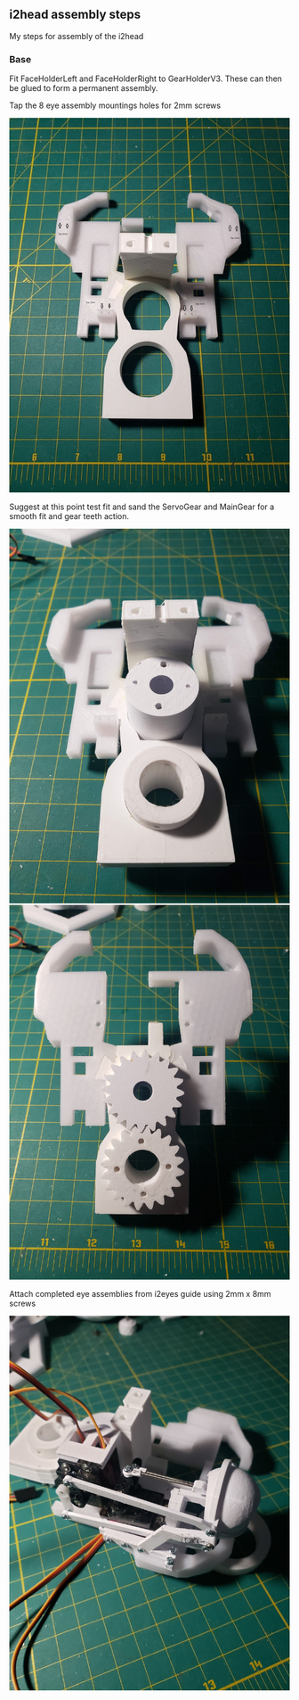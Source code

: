 <!DOCTYPE html>
<html>
<head>
</head>
<body>

<h2>i2head assembly steps</h2>
<p>My steps for assembly of the i2head</p>

<h3>Base</h3>

<p>Fit FaceHolderLeft and FaceHolderRight to GearHolderV3.  These can then be glued to form a permanent assembly. </p>
<p>Tap the 8 eye assembly mountings holes for 2mm screws</p>

<a href="images/base-step1.jpg"><img src="images/base-step1s.jpg"></a>

<p>Suggest at this point test fit and sand the ServoGear and MainGear for a smooth fit and gear teeth action.</p>

<img src="images/base-step2-gears.jpg"><img src="images/base-step2-gears1.jpg">
<p></p>
<p>Attach completed eye assemblies from i2eyes guide using 2mm x 8mm screws</p>
<img src="images/attach-eye-assembly-right.jpg">
</body>



</html>


